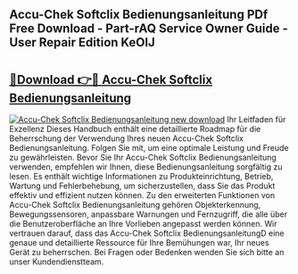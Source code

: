 ## Accu-Chek Softclix Bedienungsanleitung PDf Free Download - Part-rAQ Service Owner Guide - User Repair Edition KeOlJ

# <h2><a href="http://df647m.blite.top/?on=Accu-Chek+Softclix+Bedienungsanleitung">🔗Download 👉🔴 Accu-Chek Softclix Bedienungsanleitung</a></h2>

[![Accu-Chek Softclix Bedienungsanleitung new download](https://i.imgur.com/lujVjoI.png)](http://df647m.blite.top/?on=Accu-Chek+Softclix+Bedienungsanleitung)
Ihr Leitfaden für Exzellenz Dieses Handbuch enthält eine detaillierte Roadmap für die Beherrschung der Verwendung Ihres neuen Accu-Chek Softclix Bedienungsanleitung. Folgen Sie mit, um eine optimale Leistung und Freude zu gewährleisten. Bevor Sie Ihr Accu-Chek Softclix Bedienungsanleitung verwenden, empfehlen wir Ihnen, diese Bedienungsanleitung sorgfältig zu lesen. Es enthält wichtige Informationen zu Produkteinrichtung, Betrieb, Wartung und Fehlerbehebung, um sicherzustellen, dass Sie das Produkt effektiv und effizient nutzen können. Zu den erweiterten Funktionen von Accu-Chek Softclix Bedienungsanleitung gehören Objekterkennung, Bewegungssensoren, anpassbare Warnungen und Fernzugriff, die alle über die Benutzeroberfläche an Ihre Vorlieben angepasst werden können. Wir vertrauen darauf, dass das Accu-Chek Softclix BedienungsanleitungD eine genaue und detaillierte Ressource für Ihre Bemühungen war, Ihr neues Gerät zu beherrschen. Bei Fragen oder Bedenken wenden Sie sich bitte an unser Kundendienstteam.
